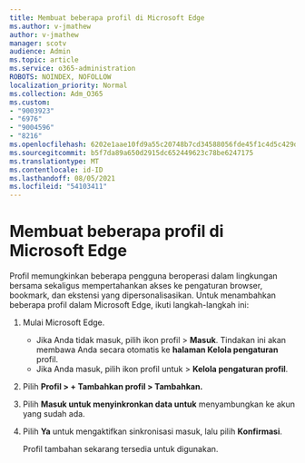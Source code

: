 ```yaml
---
title: Membuat beberapa profil di Microsoft Edge
ms.author: v-jmathew
author: v-jmathew
manager: scotv
audience: Admin
ms.topic: article
ms.service: o365-administration
ROBOTS: NOINDEX, NOFOLLOW
localization_priority: Normal
ms.collection: Adm_O365
ms.custom:
- "9003923"
- "6976"
- "9004596"
- "8216"
ms.openlocfilehash: 6202e1aae10fd9a55c20748b7cd34588056fde45f1c4d5c429da651f7a9bb6a7
ms.sourcegitcommit: b5f7da89a650d2915dc652449623c78be6247175
ms.translationtype: MT
ms.contentlocale: id-ID
ms.lasthandoff: 08/05/2021
ms.locfileid: "54103411"
---
```

# <a name="create-multiple-profiles-in-microsoft-edge"></a>Membuat beberapa profil di Microsoft Edge

Profil memungkinkan beberapa pengguna beroperasi dalam lingkungan bersama sekaligus mempertahankan akses ke pengaturan browser, bookmark, dan ekstensi yang dipersonalisasikan. Untuk menambahkan beberapa profil dalam Microsoft Edge, ikuti langkah-langkah ini:

1. Mulai Microsoft Edge.
    - Jika Anda tidak masuk, pilih ikon profil > **Masuk**. Tindakan ini akan membawa Anda secara otomatis ke **halaman Kelola pengaturan** profil.
    - Jika Anda masuk, pilih ikon profil untuk > **Kelola pengaturan profil**.
2. Pilih **Profil > + Tambahkan profil > Tambahkan.**
3. Pilih **Masuk untuk menyinkronkan data untuk** menyambungkan ke akun yang sudah ada.
4. Pilih **Ya** untuk mengaktifkan sinkronisasi masuk, lalu pilih **Konfirmasi**.

    Profil tambahan sekarang tersedia untuk digunakan.
